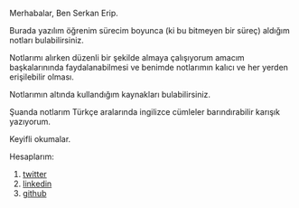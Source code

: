 Merhabalar, Ben Serkan Erip.

Burada yazılım öğrenim sürecim boyunca (ki bu bitmeyen bir süreç) aldığım notları bulabilirsiniz.

Notlarımı alırken düzenli bir şekilde almaya çalışıyorum amacım başkalarınında faydalanabilmesi ve benimde notlarımın kalıcı ve her yerden erişilebilir olması.

Notlarımın altında kullandığım kaynakları bulabilirsiniz.

Şuanda notlarım Türkçe aralarında ingilizce cümleler barındırabilir karışık yazıyorum.

Keyifli okumalar.

Hesaplarım:

1. [twitter](twitter.com/eripserkan)
2. [linkedin](linkedin.com/in/serkanerip)
3. [github](github.com/serkanerip)
